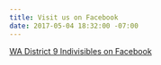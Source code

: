 ```yaml
---
title: Visit us on Facebook
date: 2017-05-04 18:32:00 -07:00
---
```


[WA District 9 Indivisibles on Facebook](https://www.facebook.com/groups/498900883613777)
